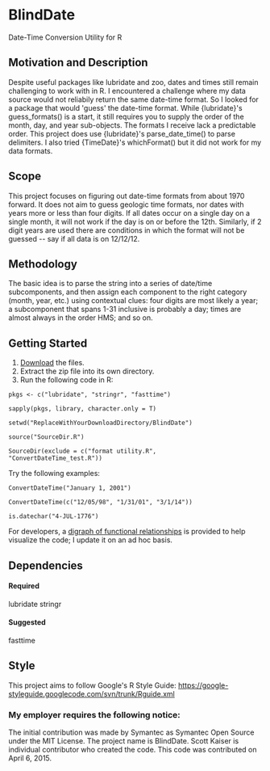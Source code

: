 # BlindDate
Date-Time Conversion Utility for R

## Motivation and Description
Despite useful packages like lubridate and zoo, dates and times still remain challenging to work with in R.
I encountered a challenge where my data source would not reliabily return the same date-time format.
So I looked for a package that would 'guess' the date-time format.
While {lubridate}'s guess_formats() is a start, it still requires you to supply the order of the month, day, and year sub-objects.
The formats I receive lack a predictable order. This project does use {lubridate}'s parse_date_time() to parse delimiters.
I also tried {TimeDate}'s whichFormat() but it did not work for my data formats.

## Scope
This project focuses on figuring out date-time formats from about 1970 forward.
It does not aim to guess geologic time formats, nor dates with years more or less than four digits.
If all dates occur on a single day on a single month, it will not work if the day is on or before the 12th.
Similarly, if 2 digit years are used there are conditions in which the format will not be guessed -- say if all data is on 12/12/12.

## Methodology
The basic idea is to parse the string into a series of date/time subcomponents,
and then assign each component to the right category (month, year, etc.)
using contextual clues: four digits are most likely a year;
a subcomponent that spans 1-31 inclusive is probably a day;
times are almost always in the order HMS; and so on.

## Getting Started
1. [Download](https://github.com/sckaiser/BlindDate/archive/master.zip) the files.
2. Extract the zip file into its own directory.
3. Run the following code in R:

<code>pkgs <- c("lubridate", "stringr", "fasttime")</code>

<code>sapply(pkgs, library, character.only = T)</code>

<code>setwd("ReplaceWithYourDownloadDirectory/BlindDate")</code>

<code>source("SourceDir.R")</code>

<code>SourceDir(exclude = c("format utility.R", "ConvertDateTime_test.R"))</code> 

Try the following examples:

<code>ConvertDateTime("January 1, 2001")</code>

<code>ConvertDateTime(c("12/05/98", "1/31/01", "3/1/14"))</code>

<code>is.datechar("4-JUL-1776")</code>

For developers, a [digraph of functional relationships](https://github.com/sckaiser/BlindDate/blob/master/Digraph_functions.png) is provided to help visualize the code; I update it on an ad hoc basis.

## Dependencies
#### Required
lubridate
stringr
#### Suggested
fasttime

## Style
This project aims to follow Google's R Style Guide:
https://google-styleguide.googlecode.com/svn/trunk/Rguide.xml


### My employer requires the following notice:
The initial contribution was made by Symantec as Symantec Open Source under the MIT License.
The project name is BlindDate.
Scott Kaiser is individual contributor who created the code.
This code was contributed on April 6, 2015.
